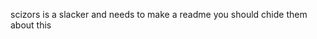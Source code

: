 scizors is a slacker and needs to make a readme you should chide them about this

<!-- https://parceljs.org/

parcel 1 use this first then upgradfe to the link above maybe?
https://en.parceljs.org/getting_started.html

Using yarn not npm

to start local dev run : parcel src/index.html

TODO: remove linked in and github links
add twitter and other links
add video background embedded from arweave

<iframe src=”https://3xboa3lvh4ura4dpsoxl7jawwj5idmpchl46acqoew2c3wtz6ruq.arweave.net/3cLgbXU_KRBwb5Ouv6QWsnqBseI6-eAKDiW0Ldp59Gk’ frameborder=”0” allowfullscreen></iframe>

(metadata: {"name":"comatose visions 4\\30","created_by":"scizors.eth","external_url":"https://linktr.ee/scizors.eth","description":"sorry mom\n\nto the extent possible under law, scizors.eth has waived all copyright and related or neighboring rights to scizors.eth\n\nthis work is published from: United States","attributes":[{"trait_type":"artist","value":"scizors.eth"},{"trait_type":"license","value":"cc0 1.0 Universal"},{"trait_type":"collection","value":"comatose visions"}],"animation_details":{"bytes":241180615,"format":"MP4","duration":606,"sha256":"674dbde9794cd1ea9bc53a48332367eca5f9680b99cd211a8a889b56e8b18167","width":1024,"height":1024,"codecs":["H.264"]},"animation":"https://arweave.net/3cLgbXU_KRBwb5Ouv6QWsnqBseI6-eAKDiW0Ldp59Gk","animation_url":"https://arweave.net/3cLgbXU_KRBwb5Ouv6QWsnqBseI6-eAKDiW0Ldp59Gk","image_details":{"bytes":1089082,"format":"PNG","sha256":"a24413d96ae2a8594c911112b935ad6c2fc59d43c1bb06944672fcca87cc321e","width":1024,"height":1024},"image":"https://arweave.net/yWHU19l-kuXq0-XbJQioaZLihdQJ1bWbcZE3MxB_cZg","image_url":"https://arweave.net/yWHU19l-kuXq0-XbJQioaZLihdQJ1bWbcZE3MxB_cZg"}) -->
